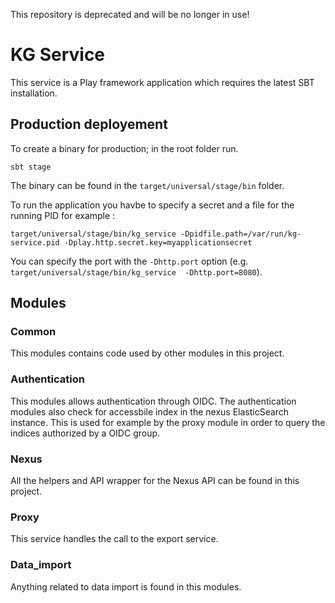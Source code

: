 This repository is deprecated and will be no longer in use!

# KG Service

This service is a Play framework application which requires the latest SBT installation.

## Production deployement

To create a binary for production; in the root folder run.

```
sbt stage
```

The binary can be found in the `target/universal/stage/bin` folder.

To run the application you havbe to specify a secret and a file for the running PID for example :
```
target/universal/stage/bin/kg_service -Dpidfile.path=/var/run/kg-service.pid -Dplay.http.secret.key=myapplicationsecret
```
You can specify the port with the `-Dhttp.port` option (e.g. `target/universal/stage/bin/kg_service  -Dhttp.port=8080`).

## Modules

### Common

This modules contains code used by other modules in this project.

### Authentication

This modules allows authentication through OIDC.
The authentication modules also check for accessbile index in the nexus ElasticSearch instance.
This is used for example by the proxy module in order to query the indices authorized by a OIDC group.

### Nexus

All the helpers and API wrapper for the Nexus API can be found in this project.

### Proxy

This service handles the call to the export service.

### Data_import

Anything related to data import is found in this modules.
